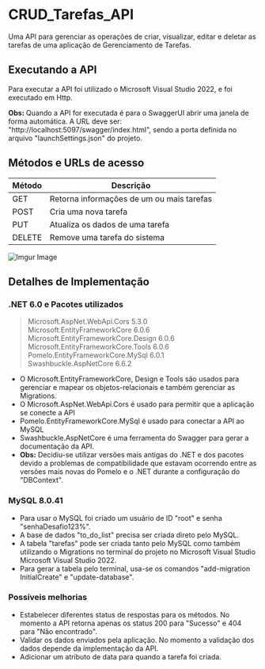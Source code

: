 
# CRUD_Tarefas_API
Uma API para gerenciar as operações de criar, visualizar, editar e deletar as tarefas de uma aplicação de Gerenciamento de Tarefas.

## Executando a API
Para executar a API foi utilizado o Microsoft Visual Studio 2022, e foi executado em Http.

**Obs:** Quando a API for executada é para o SwaggerUI abrir uma janela de forma automática. A URL deve ser: "http://localhost:5097/swagger/index.html", sendo a porta definida no arquivo "launchSettings.json" do projeto.

## Métodos e URLs de acesso
|Método|Descrição  |
|--|--|
|GET| Retorna informações de um ou mais tarefas|
|POST| Cria uma nova tarefa  |
|PUT|  Atualiza os dados de uma tarefa|
|DELETE|  Remove uma tarefa do sistema|

![Imgur Image](https://imgur.com/eE2BVOZ,jpg)


## Detalhes de Implementação

### .NET 6.0 e Pacotes utilizados

   > Microsoft.AspNet.WebApi.Cors  5.3.0    
   > Microsoft.EntityFrameworkCore 6.0.6
   > Microsoft.EntityFrameworkCore.Design 6.0.6 
   > Microsoft.EntityFrameworkCore.Tools 6.0.6    
   >  Pomelo.EntityFrameworkCore.MySql   6.0.1    
   > Swashbuckle.AspNetCore 6.6.2 

- O Microsoft.EntityFrameworkCore, Design e Tools são usados para gerenciar e mapear os objetos-relacionais e também gerenciar as Migrations.
- O Microsoft.AspNet.WebApi.Cors é usado para permitir que a aplicação se conecte a API
- Pomelo.EntityFrameworkCore.MySql é usado para conectar a API ao MySQL
- Swashbuckle.AspNetCore é uma ferramenta do Swagger para gerar a documentação da API.
- **Obs:** Decidiu-se utilizar versões mais antigas do .NET e dos pacotes devido a problemas de compatibilidade que estavam ocorrendo entre as versões mais novas do Pomelo e o .NET durante a configuração do "DBContext".

### MySQL 8.0.41
- Para usar o MySQL foi criado um usuário de ID "root" e senha "senhaDesafio123%".
- A base de dados "to_do_list" precisa ser criada direto pelo MySQL.
- A tabela "tarefas" pode ser criada tanto pelo MySQL como também utilizando o Migrations no terminal do projeto no Microsoft Visual Studio Microsoft Visual Studio 2022.
- Para gerar a tabela pelo terminal, usa-se os comandos "add-migration InitialCreate" e "update-database".

### Possíveis melhorias
- Estabelecer diferentes status de respostas para os métodos. No momento a API retorna apenas os status 200 para "Sucesso" e 404 para "Não encontrado".
- Validar os dados enviados pela aplicação. No momento a validação dos dados depende da implementação da API.
- Adicionar um atributo de data para quando a tarefa foi criada.


[//]: # (These are reference links used in the body of this note and get stripped out when the markdown processor does its job. There is no need to format nicely because it shouldn't be seen. Thanks SO - http://stackoverflow.com/questions/4823468/store-comments-in-markdown-syntax)
   


  
